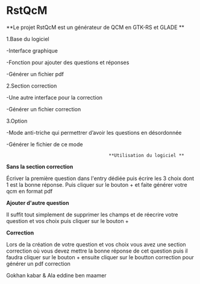 # RstQcM
**Le projet RstQcM est un générateur de QCM en GTK-RS et GLADE **

1.Base du logiciel

-Interface graphique 

-Fonction pour ajouter des questions et réponses

-Générer un fichier pdf



2.Section correction

-Une autre interface pour la correction

-Générer un fichier correction 


3.Option

-Mode anti-triche qui permettrer d’avoir les questions en désordonnée

-Générer le fichier de ce mode

                                          **Utilisation du logiciel **
**Sans la section correction**

Écriver la première question dans l'entry dédiée puis écrire les 3 choix dont 1 est la bonne réponse.
Puis cliquer sur le bouton + et faite générer votre qcm en format pdf

**Ajouter d'autre question**

Il suffit tout simplement de supprimer les champs et de réecrire votre question et vos choix puis cliquer sur le bouton + 

**Correction**

Lors de la création de votre question et vos choix vous avez une section correction où vous devez mettre la bonne réponse de cet question puis il faudra cliquer sur le bouton + ensuite cliquer sur le boutton correction pour générer un pdf correction



Gokhan kabar & Ala eddine ben maamer
